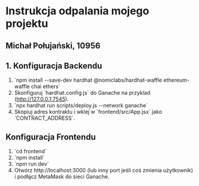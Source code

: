 # Instrukcja odpalania mojego projektu
## Michał Połujański, 10956


## 1. Konfiguracja Backendu 

1. \`npm install --save-dev hardhat @nomiclabs/hardhat-waffle ethereum-waffle chai ethers\`
2. Skonfiguruj \`hardhat.config.js\` do Ganache na przyklad (http://127.0.0.1:7545).
3. \`npx hardhat run scripts/deploy.js --network ganache\`
4. Skopiuj adres kontraktu i wklej w \`frontend/src/App.jsx\` jako \`CONTRACT_ADDRESS\`.

## Konfiguracja Frontendu

1. \`cd frontend\`
2. \`npm install\`
3. \`npm run dev\`
4. Otwórz http://localhost:3000 (lub inny port jeśli coś zmienia użytkownik) i podłącz MetaMask do sieci Ganache.
